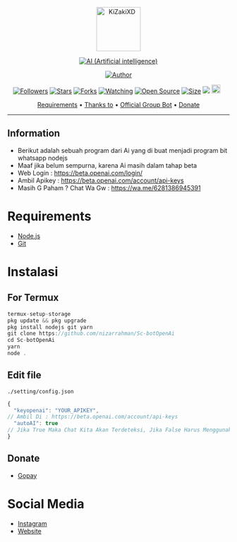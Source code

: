 <p align="center">
<img src="https://telegra.ph/file/14ffa79b1d7a36e3ecfa5.jpg" alt="KiZakiXD" width="100"/>


</p>
<p align="center">
<a href="#"><img title="AI (Artificial intelligence)" src="https://img.shields.io/badge/SIMPLE BOT WHATSAP AI-yellow?colorA=%23ff0000&colorB=%23017e40&style=for-the-badge"></a>
</p>
<p align="center">
<a href="https://github.com/nizarrahman"><img title="Author" src="https://img.shields.io/badge/Author-Nizar-blue.svg?style=for-the-badge&logo=github"></a>
</p>
<p align="center">
<a href="https://github.com/nizarrahman/followers"><img title="Followers" src="https://img.shields.io/github/followers/nizarrahman?color=red&style=flat-square"></a>
<a href="https://github.com/nizarrahman/Sc-botOpenAi/stargazers/"><img title="Stars" src="https://img.shields.io/github/nizarrahman/Sc-botOpenAi"></a>
<a href="https://github.com/nizarrahman/Sc-botOpenAi/network/members"><img title="Forks" src="https://img.shields.io/github/forks/kizakixd/OpenAi?color=red&style=flat-square"></a>
<a href="https://github.com/nizarrahman/Sc-botOpenAi/watchers"><img title="Watching" src="https://img.shields.io/github/nizarrahman/Sc-botOpenAi?label=Watchers&color=blue&style=flat-square"></a>
<a href="https://github.com/nizarrahman/Sc-botOpenAi"><img title="Open Source" src="https://badges.frapsoft.com/os/v2/open-source.svg?v=103"></a>
<a href="https://github.com/kizakixd/OpenAi/"><img title="Size" src="https://img.shields.io/github/repo-size/riychdwayne/Chika-Md?style=flat-square&color=green"></a>
<a href="https://hits.seeyoufarm.com"><img src="https://hits.seeyoufarm.com/api/count/incr/badge.svg?url=https%3A%2F%2Fgithub.com%2Fkizakixd%2FOpenAi&count_bg=%2379C83D&title_bg=%23555555&icon=probot.svg&icon_color=%2300FF6D&title=hits&edge_flat=false"/></a>
<a href="https://github.com/nizarrahman/Sc-botOpenAi/graphs/commit-activity"><img height="20" src="https://img.shields.io/badge/Maintained%3F-yes-green.svg"></a>&nbsp;&nbsp;
</p>

<p align="center">
  <a href="https://github.com/nizarrahman/Sc-botOpenAi#requirements">Requirements</a> •
  <a href="https://github.com/nizarrahman/Sc-botOpenAi#thanks-to">Thanks to</a> •
  <a href="https://github.com/nizarrahman/Sc-botOpenAi#Social-Media"> Official Group Bot</a> •
  <a href="https://github.com/nizarrahman/Sc-botOpenAi#donate">Donate</a>
</p>
</div>


---

## Information
* Berikut adalah sebuah program dari Ai yang di buat menjadi program bit whatsapp nodejs
* Maaf jika belum sempurna, karena Ai masih dalam tahap beta
* Web Login : https://beta.openai.com/login/
* Ambil Apikey : https://beta.openai.com/account/api-keys
* Masih G Paham ? Chat Wa Gw : https://wa.me/6281386945391

# Requirements
* [Node.js](https://nodejs.org/en/)
* [Git](https://git-scm.com/downloads)

# Instalasi
## For Termux
```ts
termux-setup-storage
pkg update && pkg upgrade
pkg install nodejs git yarn
git clone https://github.com/nizarrahman/Sc-botOpenAi
cd Sc-botOpenAi
yarn
node .
```

## Edit file
`./setting/config.json`
```ts
{
  "keyopenai": "YOUR_APIKEY", 
// Ambil Di : https://beta.openai.com/account/api-keys
  "autoAI": true 
// Jika True Maka Chat Kita Akan Terdeteksi, Jika False Harus Menggunakan .ai <text>
}
```


## Donate
- [Gopay](https://wa.me/6281386945391?text=Bang+mau+donasi)

# Social Media
- [Instagram](https://instagram.com/nizarrrahman.f_)
- [Website](https://www.nizarr.my.id)

